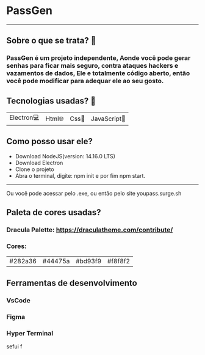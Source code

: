 # PassGen

________________________________

## Sobre o que se trata? 🤔

### PassGen é um projeto independente, Aonde você pode gerar senhas para ficar mais seguro, contra ataques hackers e vazamentos de dados, Ele e totalmente código aberto, então você pode modificar para adequar ele ao seu gosto.

## Tecnologias usadas? 🚀

<table>
   <tr>
     <td>Electron💻</td>
     <td>Html🌐</td>
     <td>Css🎨</td>
     <td>JavaScript🤖</td>
   </tr>

</table>

## Como posso usar ele?

- Download NodeJS(version: 14.16.0 LTS)
- Download Electron
- Clone o projeto
- Abra o terminal, digite: npm init e por fim npm start.

__________________
Ou você pode acessar pelo .exe, ou então pelo site youpass.surge.sh
## Paleta de cores usadas?

### Dracula Palette: https://draculatheme.com/contribute/

### Cores:
<table>
   <tr>
     <td>#282a36</td>
     <td>#44475a</td>
     <td>#bd93f9</td>
     <td>#f8f8f2</td>
   </tr>

</table>

## Ferramentas de desenvolvimento
### VsCode
### Figma
### Hyper Terminal
sefui f
